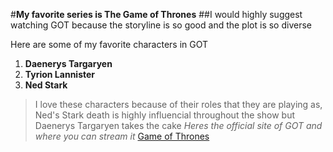 #**My favorite series is The Game of Thrones**
##I would highly suggest watching GOT because the storyline is so good and the plot is so diverse

Here are some of my favorite characters in GOT
1. **Daenerys Targaryen**
2. **Tyrion Lannister**
3. **Ned Stark**

>I love these characters because of their roles that they are playing as, Ned's Stark death is highly influencial throughout the show but Daenerys Targaryen takes the cake
*Heres the official site of GOT and where you can stream it*
[Game of Thrones](https://www.hbo.com/game-of-thrones)
